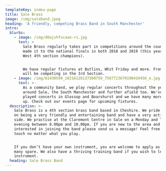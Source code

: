 ```yaml
---
templateKey: index-page
title: Sale Brass
image: /img/saleband.jpeg
heading: 'A friendly, competing Brass Band in South Manchester'
intro:
  blurbs:
    - image: /img/d0ajvhfxcaan-rs.jpg
      text: >
        Sale Brass regularly takes part in competitions around the country. We
        made it to the national finals in both 2018 and 2019 (this year as North
        West 4th section champions).


        We have regular fixtures at Butlins, Whit Friday and more. From 2020 we
        will be competing in the 3rd Section.
    - image: /img/61430599_10216126137360759_7587723670198419456_o.jpg
      text: >-
        As a community band, we play regular concerts throughout the year in and
        around Sale, the South Manchester and further afield too. We've recently
        played concerts in Glossop and Boarshurst and we have many more lined
        up. Check out our events page for upcoming fixtures. 
  description: >-
    Sale Brass is a 4th section brass band based in Cheshire. We pride ourselves
    on being a very friendly and entertaining band and have a very active social
    side. We practise at the Claremont Centre in Sale on a Monday and Thursday
    evening between 8.00pm and 10.00pm. If you are new to the area and are
    interested in joining the band please send us a message! Feel free to get in
    touch no matter what you play.


    If you don’t have your own instrument, you are welcome to apply as we have
    many spare. We also have a thriving training band if you wish to learn an
    instrument.
  heading: Sale Brass Band
---
```


